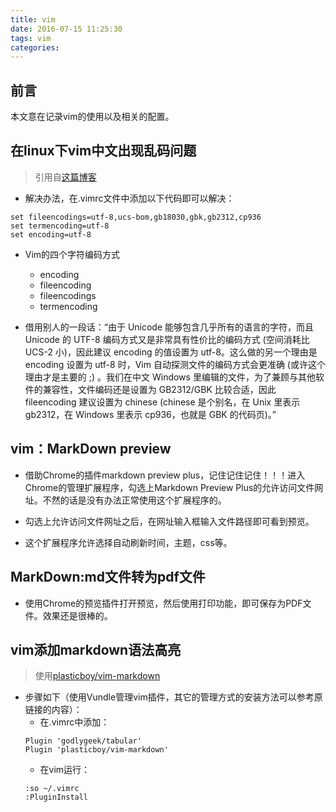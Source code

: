 ```yaml
---
title: vim
date: 2016-07-15 11:25:30
tags: vim
categories:
---
```

## 前言
本文意在记录vim的使用以及相关的配置。
<!--more-->

## 在linux下vim中文出现乱码问题

> 引用自[这篇博客](http://www.cnblogs.com/joeyupdo/archive/2013/03/03/2941737.html)

- 解决办法，在.vimrc文件中添加以下代码即可以解决：
```shell
set fileencodings=utf-8,ucs-bom,gb18030,gbk,gb2312,cp936
set termencoding=utf-8
set encoding=utf-8
```

- Vim的四个字符编码方式
  + encoding
  + fileencoding
  + fileencodings
  + termencoding

- 借用别人的一段话：“由于 Unicode 能够包含几乎所有的语言的字符，而且 Unicode 的 UTF-8 编码方式又是非常具有性价比的编码方式 (空间消耗比 UCS-2 小)，因此建议 encoding 的值设置为 utf-8。这么做的另一个理由是 encoding 设置为 utf-8 时，Vim 自动探测文件的编码方式会更准确 (或许这个理由才是主要的 ;) 。我们在中文 Windows 里编辑的文件，为了兼顾与其他软件的兼容性，文件编码还是设置为 GB2312/GBK 比较合适，因此 fileencoding 建议设置为 chinese (chinese 是个别名，在 Unix 里表示 gb2312，在 Windows 里表示 cp936，也就是 GBK 的代码页)。”

## vim：MarkDown preview
- 借助Chrome的插件markdown preview plus，记住记住记住！！！进入Chrome的管理扩展程序，勾选上Markdown Preview Plus的允许访问文件网址。不然的话是没有办法正常使用这个扩展程序的。

- 勾选上允许访问文件网址之后，在网址输入框输入文件路径即可看到预览。

- 这个扩展程序允许选择自动刷新时间，主题，css等。

## MarkDown:md文件转为pdf文件
- 使用Chrome的预览插件打开预览，然后使用打印功能，即可保存为PDF文件。效果还是很棒的。

## vim添加markdown语法高亮
> 使用[plasticboy/vim-markdown](https://github.com/plasticboy/vim-markdown)

- 步骤如下（使用Vundle管理vim插件，其它的管理方式的安装方法可以参考原链接的内容）：
  + 在.vimrc中添加：
  ```
  Plugin 'godlygeek/tabular'
  Plugin 'plasticboy/vim-markdown'
  ```
  + 在vim运行：
  ```
  :so ~/.vimrc
  :PluginInstall
  ```
